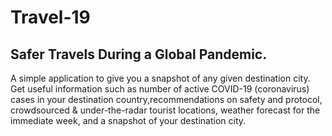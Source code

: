 # Travel-19
## Safer Travels During a Global Pandemic.
A simple application to give you a snapshot of any given destination city. Get useful information such as number of active COVID-19 (coronavirus) cases in your destination country,recommendations on safety and protocol, crowdsourced & under-the-radar tourist locations, weather forecast for the immediate week, and a snapshot of your destination city.
